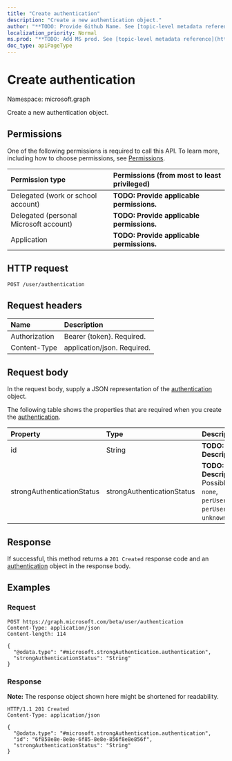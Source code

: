 ```yaml
---
title: "Create authentication"
description: "Create a new authentication object."
author: "**TODO: Provide Github Name. See [topic-level metadata reference](https://msgo.azurewebsites.net/add/document/guidelines/metadata.html#topic-level-metadata)**"
localization_priority: Normal
ms.prod: "**TODO: Add MS prod. See [topic-level metadata reference](https://msgo.azurewebsites.net/add/document/guidelines/metadata.html#topic-level-metadata)**"
doc_type: apiPageType
---
```


# Create authentication
Namespace: microsoft.graph

Create a new authentication object.

## Permissions
One of the following permissions is required to call this API. To learn more, including how to choose permissions, see [Permissions](/graph/permissions-reference).

|Permission type|Permissions (from most to least privileged)|
|:---|:---|
|Delegated (work or school account)|**TODO: Provide applicable permissions.**|
|Delegated (personal Microsoft account)|**TODO: Provide applicable permissions.**|
|Application|**TODO: Provide applicable permissions.**|

## HTTP request

<!-- {
  "blockType": "ignored"
}
-->
``` http
POST /user/authentication
```

## Request headers
|Name|Description|
|:---|:---|
|Authorization|Bearer {token}. Required.|
|Content-Type|application/json. Required.|

## Request body
In the request body, supply a JSON representation of the [authentication](../resources/authentication.md) object.

The following table shows the properties that are required when you create the [authentication](../resources/authentication.md).

|Property|Type|Description|
|:---|:---|:---|
|id|String|**TODO: Add Description**|
|strongAuthenticationStatus|strongAuthenticationStatus|**TODO: Add Description**. Possible values are: `none`, `perUserMfaEnabled`, `perUserMfaEnforced`, `unknownFutureValue`.|



## Response

If successful, this method returns a `201 Created` response code and an [authentication](../resources/authentication.md) object in the response body.

## Examples

### Request
<!-- {
  "blockType": "request",
  "name": "create_authentication_from_"
}
-->
``` http
POST https://graph.microsoft.com/beta/user/authentication
Content-Type: application/json
Content-length: 114

{
  "@odata.type": "#microsoft.strongAuthentication.authentication",
  "strongAuthenticationStatus": "String"
}
```


### Response
**Note:** The response object shown here might be shortened for readability.
<!-- {
  "blockType": "response",
  "truncated": true,
  "@odata.type": "microsoft.strongAuthentication.authentication"
}
-->
``` http
HTTP/1.1 201 Created
Content-Type: application/json

{
  "@odata.type": "#microsoft.strongAuthentication.authentication",
  "id": "6f858e8e-8e8e-6f85-8e8e-856f8e8e856f",
  "strongAuthenticationStatus": "String"
}
```

